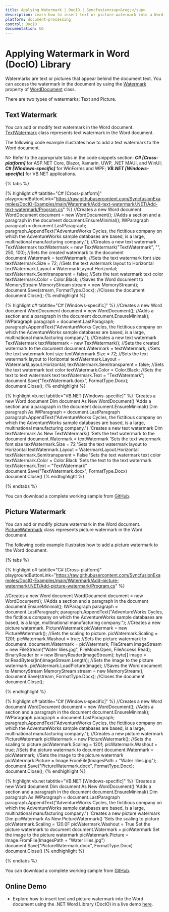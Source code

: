 ```yaml
---
title: Applying Watermark | DocIO | Syncfusion<sup>&reg;</sup>
description: Learn how to insert text or picture watermark into a Word document using the .NET Word (DocIO) library without Microsoft Word or interop dependencies.
platform: document-processing
control: DocIO
documentation: UG
---
```


# Applying Watermark in Word (DocIO) Library

Watermarks are text or pictures that appear behind the document text. You can access the watermark in the document by using the [Watermark](https://help.syncfusion.com/cr/document-processing/Syncfusion.DocIO.DLS.WordDocument.html#Syncfusion_DocIO_DLS_WordDocument_Watermark) property of [WordDocument](https://help.syncfusion.com/cr/document-processing/Syncfusion.DocIO.DLS.WordDocument.html) class.

There are two types of watermarks: Text and Picture.

## Text Watermark

You can add or modify text watermark in the Word document. [TextWatermark](https://help.syncfusion.com/cr/document-processing/Syncfusion.DocIO.DLS.TextWatermark.html) class represents text watermark in the Word document.

The following code example illustrates how to add a text watermark to the Word document.

N> Refer to the appropriate tabs in the code snippets section: ***C# [Cross-platform]*** for ASP.NET Core, Blazor, Xamarin, UWP, .NET MAUI, and WinUI; ***C# [Windows-specific]*** for WinForms and WPF; ***VB.NET [Windows-specific]*** for VB.NET applications.

{% tabs %} 

{% highlight c# tabtitle="C# [Cross-platform]" playgroundButtonLink="https://raw.githubusercontent.com/SyncfusionExamples/DocIO-Examples/main/Watermark/Add-text-watermark/.NET/Add-text-watermark/Program.cs" %}
//Creates a new Word document
WordDocument document = new WordDocument();
//Adds a section and a paragraph in the document
document.EnsureMinimal();
IWParagraph paragraph = document.LastParagraph;
paragraph.AppendText("AdventureWorks Cycles, the fictitious company on which the AdventureWorks sample databases are based, is a large, multinational manufacturing company.");
//Creates a new text watermark
TextWatermark textWatermark = new TextWatermark("TextWatermark", "", 250, 100);
//Sets the created watermark to the document
document.Watermark = textWatermark;
//Sets the text watermark font size
textWatermark.Size = 72;
//Sets the text watermark layout to Horizontal
textWatermark.Layout = WatermarkLayout.Horizontal;
textWatermark.Semitransparent = false;
//Sets the text watermark text color
textWatermark.Color = Color.Black;
//Saves the Word document to  MemoryStream
MemoryStream stream = new MemoryStream();
document.Save(stream, FormatType.Docx);
//Closes the document
document.Close();
{% endhighlight %}

{% highlight c# tabtitle="C# [Windows-specific]" %}
//Creates a new Word document
WordDocument document = new WordDocument();
//Adds a section and a paragraph in the document
document.EnsureMinimal();
IWParagraph paragraph = document.LastParagraph;
paragraph.AppendText("AdventureWorks Cycles, the fictitious company on which the AdventureWorks sample databases are based, is a large, multinational manufacturing company.");
//Creates a new text watermark
TextWatermark textWatermark = new TextWatermark();
//Sets the created watermark to the document
document.Watermark = textWatermark;
//Sets the text watermark font size
textWatermark.Size = 72;
//Sets the text watermark layout to Horizontal
textWatermark.Layout = WatermarkLayout.Horizontal;
textWatermark.Semitransparent = false;
//Sets the text watermark text color
textWatermark.Color = Color.Black;
//Sets the text to text watermark text
textWatermark.Text = "TextWatermark";
document.Save("TextWatermark.docx", FormatType.Docx);
document.Close();
{% endhighlight %}

{% highlight vb.net tabtitle="VB.NET [Windows-specific]" %}
'Creates a new Word document
Dim document As New WordDocument()
'Adds a section and a paragraph in the document
document.EnsureMinimal()
Dim paragraph As IWParagraph = document.LastParagraph
paragraph.AppendText("AdventureWorks Cycles, the fictitious company on which the AdventureWorks sample databases are based, is a large, multinational manufacturing company.")
'Creates a new text watermark
Dim textWatermark As New TextWatermark()
'Sets the text watermark to the document
document.Watermark = textWatermark
'Sets the text watermark font size
textWatermark.Size = 72
'Sets the text watermark layout to Horizontal
textWatermark.Layout = WatermarkLayout.Horizontal
textWatermark.Semitransparent = False
'Sets the text watermark text color
textWatermark.Color = Color.Black
'Sets the text to the text watermark
textWatermark.Text = "TextWatermark"
document.Save("TextWatermark.docx", FormatType.Docx)
document.Close()
{% endhighlight %}

{% endtabs %}  

You can download a complete working sample from [GitHub](https://github.com/SyncfusionExamples/DocIO-Examples/tree/main/Watermark/Add-text-watermark).

## Picture Watermark

You can add or modify picture watermark in the Word document. [PictureWatermark](https://help.syncfusion.com/cr/document-processing/Syncfusion.DocIO.DLS.PictureWatermark.html) class represents picture watermark in the Word document.

The following code example illustrates how to add a picture watermark to the Word document.

{% tabs %}  

{% highlight c# tabtitle="C# [Cross-platform]" playgroundButtonLink="https://raw.githubusercontent.com/SyncfusionExamples/DocIO-Examples/main/Watermark/Add-picture-watermark/.NET/Add-picture-watermark/Program.cs" %}

//Creates a new Word document
WordDocument document = new WordDocument();
//Adds a section and a paragraph in the document
document.EnsureMinimal();
IWParagraph paragraph = document.LastParagraph;
paragraph.AppendText("AdventureWorks Cycles, the fictitious company on which the AdventureWorks sample databases are based, is a large, multinational manufacturing company.");
//Creates a new picture watermark.
PictureWatermark picWatermark = new PictureWatermark();
//Sets the scaling to picture.
picWatermark.Scaling = 120f;
picWatermark.Washout = true;
//Sets the picture watermark to document.
document.Watermark = picWatermark;
FileStream imageStream = new FileStream("Water lilies.jpg", FileMode.Open, FileAccess.Read);
BinaryReader br = new BinaryReader(imageStream);
byte[] image = br.ReadBytes((int)imageStream.Length);
//Sets the image to the picture watermark.
picWatermark.LoadPicture(image);
//Saves the Word document to  MemoryStream
MemoryStream stream = new MemoryStream();
document.Save(stream, FormatType.Docx);
//Closes the document
document.Close();

{% endhighlight %}

{% highlight c# tabtitle="C# [Windows-specific]" %}
//Creates a new Word document
WordDocument document = new WordDocument();
//Adds a section and a paragraph in the document
document.EnsureMinimal();
IWParagraph paragraph = document.LastParagraph;
paragraph.AppendText("AdventureWorks Cycles, the fictitious company on which the AdventureWorks sample databases are based, is a large, multinational manufacturing company.");
//Creates a new picture watermark
PictureWatermark picWatermark = new PictureWatermark();
//Sets the scaling to picture
picWatermark.Scaling = 120f;
picWatermark.Washout = true;
//Sets the picture watermark to document
document.Watermark = picWatermark;
//Sets the image to the picture watermark
picWatermark.Picture = Image.FromFile(ImagesPath + "Water lilies.jpg");
document.Save("PictureWatermark.docx", FormatType.Docx);
document.Close();
{% endhighlight %}

{% highlight vb.net tabtitle="VB.NET [Windows-specific]" %}
'Creates a new Word document
Dim document As New WordDocument()
'Adds a section and a paragraph in the document
document.EnsureMinimal()
Dim paragraph As IWParagraph = document.LastParagraph
paragraph.AppendText("AdventureWorks Cycles, the fictitious company on which the AdventureWorks sample databases are based, is a large, multinational manufacturing company.")
'Creates a new picture watermark
Dim picWatermark As New PictureWatermark()
'Sets the scaling to picture
picWatermark.Scaling = 120.0F
picWatermark.Washout = True
Set the picture watermark to document
document.Watermark = picWatermark
Set the image to the picture watermark
picWatermark.Picture = Image.FromFile(ImagesPath + "Water lilies.jpg")
document.Save("PictureWatermark.docx", FormatType.Docx)
document.Close()
{% endhighlight %}

{% endtabs %}

You can download a complete working sample from [GitHub](https://github.com/SyncfusionExamples/DocIO-Examples/tree/main/Watermark/Add-picture-watermark).

## Online Demo

* Explore how to insert text and picture watermark into the Word document using the .NET Word Library (DocIO) in a live demo [here](https://ej2aspnetcore.azurewebsites.net/aspnetcore/word/watermark#/material3). 